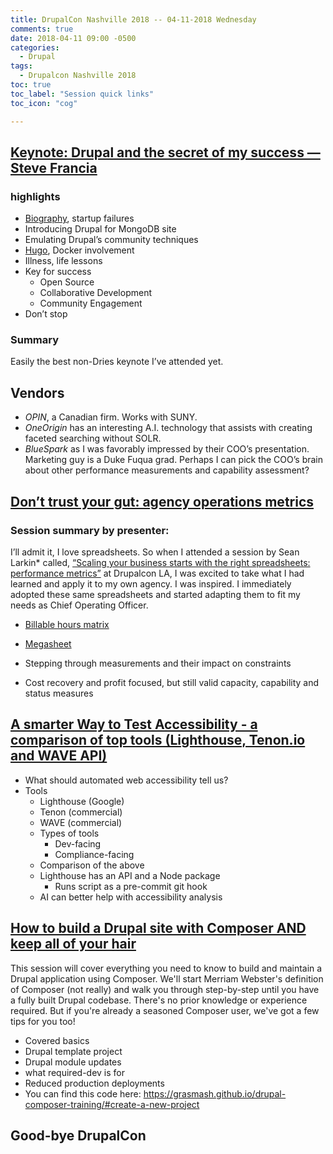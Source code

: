 ```yaml
---
title: DrupalCon Nashville 2018 -- 04-11-2018 Wednesday
comments: true
date: 2018-04-11 09:00 -0500
categories:
  - Drupal
tags:
  - Drupalcon Nashville 2018
toc: true
toc_label: "Session quick links"
toc_icon: "cog"

---
```


## [Keynote: Drupal and the secret of my success &mdash; Steve Francia](https://events.drupal.org/nashville2018/keynote-drupal-and-secret-my-success)

### highlights

* [Biography](https://stevefrancia.com/), startup failures
* Introducing Drupal for MongoDB site
* Emulating Drupal’s community techniques 
* [Hugo](https://gohugo.io/), Docker involvement
* Illness, life lessons
* Key for success
  * Open Source
  * Collaborative Development
  * Community Engagement
* Don’t stop

### Summary

Easily the best non-Dries keynote I’ve attended yet.

## Vendors

* *OPIN*, a Canadian firm. Works with SUNY.
* *OneOrigin* has an interesting A.I. technology that assists with creating faceted searching without SOLR.
* *BlueSpark* as I was favorably impressed by their COO’s presentation. Marketing guy is a Duke Fuqua grad. Perhaps I can pick the COO’s brain about other performance measurements and capability assessment?

## [Don’t trust your gut: agency operations metrics](https://events.drupal.org/nashville2018/sessions/dont-trust-your-gut)

### Session summary by presenter:
I’ll admit it, I love spreadsheets.  So when I attended a session by Sean Larkin* called, [“Scaling your business starts with the right spreadsheets: performance metrics”](https://events.drupal.org/losangeles2015/sessions/scaling-your-business-starts-right-spreadsheets-performance-metrics) at Drupalcon LA, I was excited to take what I had learned and apply it to my own agency.   I was inspired.   I immediately adopted these same spreadsheets and started adapting them to fit my needs as Chief Operating Officer.

* [Billable hours matrix](https://docs.google.com/spreadsheets/d/1FORnelNjLv-g8uLoHThcn-036l5-kOboC5e3Y4qUngg/edit#gid=1114492661)
* [Megasheet](https://docs.google.com/spreadsheets/d/1FORnelNjLv-g8uLoHThcn-036l5-kOboC5e3Y4qUngg/edit#gid=1114492661)

* Stepping through measurements and their impact on constraints
* Cost recovery and profit focused, but still valid capacity, capability and status measures

## [A smarter Way to Test Accessibility - a comparison of top tools (Lighthouse, Tenon.io and WAVE API)](https://events.drupal.org/nashville2018/sessions/smarter-way-test-accessibility-comparison-top-tools-lighthouse-tenonio-and)

* What should automated web accessibility tell us?
* Tools
  * Lighthouse (Google)
  * Tenon (commercial)
  * WAVE (commercial)
  * Types of tools
    * Dev-facing
    * Compliance-facing
  * Comparison of the above
  * Lighthouse has an API and a Node package 
      * Runs script as a pre-commit git hook
  * AI can better help with accessibility analysis

## [How to build a Drupal site with Composer AND keep all of your hair](https://events.drupal.org/nashville2018/sessions/how-build-drupal-site-composer-and-keep-all-your-hair)

This session will cover everything you need to know to build and maintain a Drupal application using Composer. We'll start Merriam Webster's definition of Composer (not really) and walk you through step-by-step until you have a fully built Drupal codebase. There's no prior knowledge or experience required. But if you're already a seasoned Composer user, we've got a few tips for you too!

* Covered basics
* Drupal template project
* Drupal module updates
* what required-dev is for
* Reduced production deployments
* You can find this code here: https://grasmash.github.io/drupal-composer-training/#create-a-new-project

## Good-bye DrupalCon
